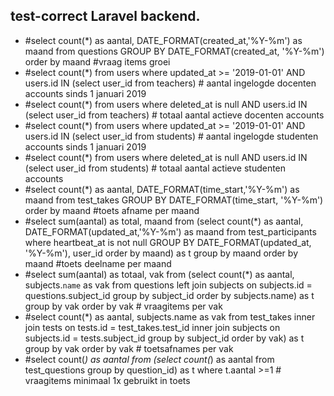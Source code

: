 ## test-correct Laravel backend.

- #select count(*) as aantal, DATE_FORMAT(created_at,'%Y-%m') as maand from questions GROUP BY DATE_FORMAT(created_at, '%Y-%m') order by maand #vraag items groei
- #select count(*) from users where updated_at >= '2019-01-01' AND users.id IN (select user_id from teachers) # aantal ingelogde docenten accounts sinds 1 januari 2019
- #select count(*) from users where deleted_at is null AND users.id IN (select user_id from teachers) # totaal aantal actieve docenten accounts
- #select count(*) from users where updated_at >= '2019-01-01' AND users.id IN (select user_id from students) # aantal ingelogde studenten accounts sinds 1 januari 2019
- #select count(*) from users where deleted_at is null AND users.id IN (select user_id from students) # totaal aantal actieve studenten accounts
- #select count(*) as aantal, DATE_FORMAT(time_start,'%Y-%m') as maand from test_takes GROUP BY DATE_FORMAT(time_start, '%Y-%m') order by maand #toets afname per maand
- #select sum(aantal) as total, maand from (select count(*) as aantal, DATE_FORMAT(updated_at,'%Y-%m') as maand from test_participants where heartbeat_at is not null GROUP BY DATE_FORMAT(updated_at, '%Y-%m'), user_id order by maand) as t group by maand order by maand #toets deelname per maand
- #select sum(aantal) as totaal, vak from (select count(*) as aantal, subjects.`name` as vak from questions left join subjects on subjects.id = questions.subject_id group by subject_id order by subjects.name) as t group by vak order by vak # vraagitems per vak
- #select count(*) as aantal, subjects.name as vak from test_takes inner join tests on tests.id = test_takes.test_id inner join subjects on subjects.id = tests.subject_id group by subject_id order by vak) as t group by vak order by vak # toetsafnames per vak
- #select count(*) as aantal from (select count(*) as aantal from test_questions group by question_id) as t where t.aantal >=1 # vraagitems minimaal 1x gebruikt in toets

